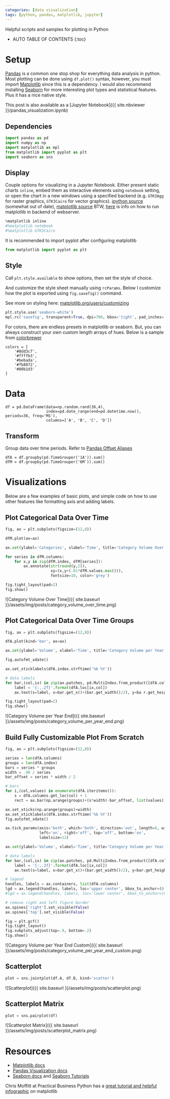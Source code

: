 ```yaml
---
categories: [data visualization]
tags: [python, pandas, matplotlib, jupyter]
---
```


Helpful scripts and samples for plotting in Python

<!-- excerpt separator -->

* AUTO TABLE OF CONTENTS
{:toc}

# Setup

[Pandas](https://pandas.pydata.org/) is a common one stop shop for everything data analysis in python. Most plotting can be done using `df.plot()` syntax, however, you must import [Matplotlib](https://matplotlib.org/index.html) since this is a dependency. I would also recommend installing [Seaborn](https://seaborn.pydata.org/) for more interesting plot types and statistical features. Plus it has a nice native style.  

This post is also available as a [Jupyter Notebook]({{ site.nbviewer }}/pandas_visualization.ipynb)  

## Dependencies

```python
import pandas as pd
import numpy as np
import matplotlib as mpl
from matplotlib import pyplot as plt
import seaborn as sns
```

## Display

Couple options for visualizing in a Jupyter Notebook. Either present static charts `inline`, embed them as interactive elements using `notebook` setting, or open the chart in a new windows using a specified backend (e.g. `GTK3Agg` for raster graphics, `GTK3Cairo` for vector graphics). [ipython source](http://ipython.readthedocs.io/en/stable/interactive/plotting.html) (somewhat out of date), [matplotlib source](https://matplotlib.org/faq/usage_faq.html#what-is-a-backend) BTW, [here](https://matplotlib.org/faq/howto_faq.html#howto-webapp) is info on how to run matplotlib in backend of webserver.  

```python
%matplotlib inline
#%matplotlib notebook
#%matplotlib GTK3Cairo
```

It is recommended to import pyplot after configuring matplotlib

```python
from matplotlib import pyplot as plt
```

## Style

Call `plt.style.available` to show options, then set the style of choice.  

And customize the style sheet manually using `rcParams`. Below I customize how the plot is exported using `fig.savefig()` command.  

See more on styling here: [matplotlib.org/users/customizing](https://matplotlib.org/users/customizing.html)  

```python
plt.style.use('seaborn-white')
mpl.rc('savefig', transparent=True, dpi=700, bbox='tight', pad_inches=.05, format='png')
```

For colors, there are endless presets in matplotlib or seaborn. But, you can always construct your own custom length arrays of hues. Below is a sample from [colorbrewer](http://colorbrewer2.org)  

```
colors = [
    '#8dd3c7',
    '#ffffb3',
    '#bebada',
    '#fb8072',
    '#80b1d3'
]
```

# Data

```
df = pd.DataFrame(data=np.random.rand(36,4),
                  index=pd.date_range(end=pd.datetime.now(), periods=36, freq='MS'),
                  columns=['A', 'B', 'C', 'D'])
```

## Transform

Group data over time periods. Refer to [Pandas Offset Aliases](http://pandas.pydata.org/pandas-docs/stable/timeseries.html#offset-aliases)  

```
dfA = df.groupby(pd.TimeGrouper('1A')).sum()
dfM = df.groupby(pd.TimeGrouper('6M')).sum()
```

# Visualizations

Below are a few examples of basic plots, and simple code on how to use other features like formatting axis and adding labels.  

## Plot Categorical Data Over Time  

```python
fig, ax = plt.subplots(figsize=(12,8))

dfM.plot(ax=ax)

ax.set(ylabel='Categories', xlabel='Time', title='Category Volume Over Time')

for series in dfM.columns:
    for x,y in zip(dfM.index, dfM[series]):
        ax.annotate(str(round(y,2)),
                    xy=(x,y+(.01*dfM.values.max())),
                    fontsize=10, color='grey')

fig.tight_layout(pad=2)
fig.show()
```

![Category Volume Over Time]({{ site.baseurl }}/assets/img/posts/category_volume_over_time.png)  

## Plot Categorical Data Over Time Groups

```python
fig, ax = plt.subplots(figsize=(12,8))

dfA.plot(kind='bar', ax=ax)

ax.set(ylabel='Volume', xlabel='Time', title='Category Volume per Year End')

fig.autofmt_xdate()

ax.set_xticklabels(dfA.index.strftime('%b %Y'))

# data labels
for bar,(col,ix) in zip(ax.patches, pd.MultiIndex.from_product([dfA.columns,dfA.index])):
    label = '{:,.2f}'.format(dfA.loc[ix,col])
    ax.text(s=label, x=bar.get_x()+(bar.get_width()/2), y=ba r.get_height()-(.05*bar.get_height()), ha='center', va='top', fontdict={'fontsize':10, 'color':'white'})

fig.tight_layout(pad=2)
fig.show()
```

![Category Volume per Year End]({{ site.baseurl }}/assets/img/posts/category_volume_per_year_end.png)  

## Build Fully Customizable Plot From Scratch

```python
fig, ax = plt.subplots(figsize=(12,8))

series = len(dfA.columns)
groups = len(dfA.index)
bars = series * groups
width = .90 / series
bar_offset = series * width / 2

# bars
for i,(col,values) in enumerate(dfA.iteritems()):
    s = dfA.columns.get_loc(col) + 1
    rect = ax.bar(np.arange(groups)+(s*width)-bar_offset, list(values), width=width, color=colors[i])

ax.set_xticks(np.arange(groups)+width)
ax.set_xticklabels(dfA.index.strftime('%b %Y'))
fig.autofmt_xdate()

ax.tick_params(axis='both', which='both', direction='out', length=6, width=2,
               left='on', right='off', top='off', bottom='on',
               labelsize=12)

ax.set(ylabel='Volume', xlabel='Time', title='Category Volume per Year End')

# data labels
for bar,(col,ix) in zip(ax.patches, pd.MultiIndex.from_product([dfA.columns,dfA.index])):
    label = '{:,.2f}'.format(dfA.loc[ix,col])
    ax.text(s=label, x=bar.get_x()+(bar.get_width()/2), y=bar.get_height()+(.05*dfA.values.max()), ha='center', va='bottom', fontdict={'fontsize':10})

# legend
handles, labels = ax.containers, list(dfA.columns)
lgd = ax.legend(handles, labels, loc='upper center', bbox_to_anchor=(0.5, -0.15), ncol=4, fontsize=12, frameon=False)
#lgd = ax.legend(handles, labels, loc='lower center', bbox_to_anchor=(0,1.02,1,0.2), ncol=4, fontsize=12, frameon=False)

# remove right and left figure border
ax.spines['right'].set_visible(False)
ax.spines['top'].set_visible(False)

fig = plt.gcf()
fig.tight_layout()
fig.subplots_adjust(top=.9, bottom=.2)
fig.show()
```

![Category Volume per Year End Custom]({{ site.baseurl }}/assets/img/posts/category_volume_per_year_end_custom.png)  

## Scatterplot

```python
plot = sns.jointplot(df.A, df.B, kind='scatter')
```

![Scatterplot]({{ site.baseurl }}/assets/img/posts/scatterplot.png)  

## Scatterplot Matrix

```python
plot = sns.pairplot(df)
```

![Scatterplot Matrix]({{ site.baseurl }}/assets/img/posts/scatterplot_matrix.png)  

# Resources

- [Matplotlib docs](https://matplotlib.org/contents.html)  
- [Pandas Visualization docs](https://pandas.pydata.org/pandas-docs/stable/visualization.html)  
- [Seaborn docs](https://seaborn.pydata.org/api.html) and [Seaborn Tutorials](https://seaborn.pydata.org/tutorial.html#tutorial)  

Chris Moffitt at Practical Business Python has a [great tutorial and helpful infographic](http://pbpython.com/effective-matplotlib.html) on matplotlib  
